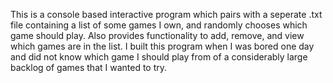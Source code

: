 This is a console based interactive program which pairs with a seperate .txt file containing a list of some games I own, and randomly chooses which game should play.
Also provides functionality to add, remove, and view which games are in the list. 
I built this program when I was bored one day and did not know which game I should play from of a considerably large backlog of games that I wanted to try.
